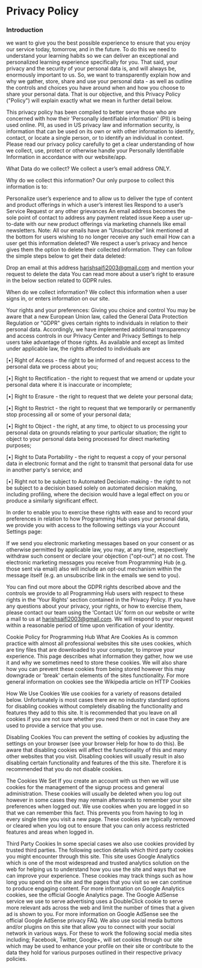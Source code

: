 <h1>Privacy Policy</h1>
<h3>Introduction</h3>
 we want to give you the best possible experience to ensure that you enjoy our service today, tomorrow, and in the future. To do this we need to understand your learning habits so we can deliver an exceptional and personalized learning experience specifically for you. That said, your privacy and the security of your personal data is, and will always be, enormously important to us. So, we want to transparently explain how and why we gather, store, share and use your personal data - as well as outline the controls and choices you have around when and how you choose to share your personal data. That is our objective, and this Privacy Policy ("Policy") will explain exactly what we mean in further detail below.

This privacy policy has been compiled to better serve those who are concerned with how their 'Personally identifiable information' (PII) is being used online. PII, as used in US privacy law and information security, is information that can be used on its own or with other information to identify, contact, or locate a single person, or to identify an individual in context. Please read our privacy policy carefully to get a clear understanding of how we collect, use, protect or otherwise handle your Personally Identifiable Information in accordance with our website/app.

What Data do we collect?
We collect a user’s email address ONLY.

Why do we collect this information?
Our only purpose to collect this information is to:

Personalize user’s experience and to allow us to deliver the type of content and product offerings in which a user’s interest lies
Respond to a user’s Service Request or any other grievances
An email address becomes the sole point of contact to address any payment related issue
Keep a user up-to-date with our new product offerings via marketing channels like email newsletters. Note: All our emails have an “Unsubscribe” link mentioned at the bottom for users wishing to no longer receive any such email
How can a user get this information deleted?
We respect a user’s privacy and hence gives them the option to delete their collected information. They can follow the simple steps below to get their data deleted:

Drop an email at this address harishsaifi2003@gmail.com and mention your request to delete the data
You can read more about a user’s right to erasure in the below section related to GDPR rules.

When do we collect information?
We collect this information when a user signs in, or enters information on our site.

Your rights and your preferences: Giving you choice and control
You may be aware that a new European Union law, called the General Data Protection Regulation or "GDPR" gives certain rights to individuals in relation to their personal data. Accordingly, we have implemented additional transparency and access controls in our Privacy Center and Privacy Settings to help users take advantage of those rights. As available and except as limited under applicable law, the rights afforded to individuals are

[•] Right of Access - the right to be informed of and request access to the personal data we process about you;

[•] Right to Rectification - the right to request that we amend or update your personal data where it is inaccurate or incomplete;

[•] Right to Erasure - the right to request that we delete your personal data;

[•] Right to Restrict - the right to request that we temporarily or permanently stop processing all or some of your personal data;

[•] Right to Object -
the right, at any time, to object to us processing your personal data on grounds relating to your particular situation;
the right to object to your personal data being processed for direct marketing purposes;

[•] Right to Data Portability - the right to request a copy of your personal data in electronic format and the right to transmit that personal data for use in another party's service; and

[•] Right not to be subject to Automated Decision-making - the right to not be subject to a decision based solely on automated decision making, including profiling, where the decision would have a legal effect on you or produce a similarly significant effect.

In order to enable you to exercise these rights with ease and to record your preferences in relation to how Programming Hub uses your personal data, we provide you with access to the following settings via your Account Settings page:

If we send you electronic marketing messages based on your consent or as otherwise permitted by applicable law, you may, at any time, respectively withdraw such consent or declare your objection ("opt-out") at no cost. The electronic marketing messages you receive from Programming Hub (e.g. those sent via email) also will include an opt-out mechanism within the message itself (e.g. an unsubscribe link in the emails we send to you).

You can find out more about the GDPR rights described above and the controls we provide to all Programming Hub users with respect to these rights in the ‘Your Rights’ section contained in the Privacy Policy. If you have any questions about your privacy, your rights, or how to exercise them, please contact our team using the ‘Contact Us’ form on our website or write a mail to us at harishsaifi2003@gmail.com. We will respond to your request within a reasonable period of time upon verification of your identity.

Cookie Policy for Programming Hub
What Are Cookies
As is common practice with almost all professional websites this site uses cookies, which are tiny files that are downloaded to your computer, to improve your experience. This page describes what information they gather, how we use it and why we sometimes need to store these cookies. We will also share how you can prevent these cookies from being stored however this may downgrade or 'break' certain elements of the sites functionality. For more general information on cookies see the Wikipedia article on HTTP Cookies

How We Use Cookies
We use cookies for a variety of reasons detailed below. Unfortunately is most cases there are no industry standard options for disabling cookies without completely disabling the functionality and features they add to this site. It is recommended that you leave on all cookies if you are not sure whether you need them or not in case they are used to provide a service that you use.

Disabling Cookies
You can prevent the setting of cookies by adjusting the settings on your browser (see your browser Help for how to do this). Be aware that disabling cookies will affect the functionality of this and many other websites that you visit. Disabling cookies will usually result in also disabling certain functionality and features of the this site. Therefore it is recommended that you do not disable cookies.

The Cookies We Set
If you create an account with us then we will use cookies for the management of the signup process and general administration. These cookies will usually be deleted when you log out however in some cases they may remain afterwards to remember your site preferences when logged out. We use cookies when you are logged in so that we can remember this fact. This prevents you from having to log in every single time you visit a new page. These cookies are typically removed or cleared when you log out to ensure that you can only access restricted features and areas when logged in.

Third Party Cookies
In some special cases we also use cookies provided by trusted third parties. The following section details which third party cookies you might encounter through this site. This site uses Google Analytics which is one of the most widespread and trusted analytics solution on the web for helping us to understand how you use the site and ways that we can improve your experience. These cookies may track things such as how long you spend on the site and the pages that you visit so we can continue to produce engaging content. For more information on Google Analytics cookies, see the official Google Analytics page. The Google AdSense service we use to serve advertising uses a DoubleClick cookie to serve more relevant ads across the web and limit the number of times that a given ad is shown to you. For more information on Google AdSense see the official Google AdSense privacy FAQ. We also use social media buttons and/or plugins on this site that allow you to connect with your social network in various ways. For these to work the following social media sites including; Facebook, Twitter, Google+, will set cookies through our site which may be used to enhance your profile on their site or contribute to the data they hold for various purposes outlined in their respective privacy policies.
